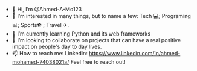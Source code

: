 - 👋 Hi, I’m @Ahmed-A-Mo123
- 👀 I’m interested in many things, but to name a few: Tech 💻; Programing 📊; Sports⚽ ; Travel ✈.
- 🌱 I’m currently learning Python and its web frameworks
- 💞️ I’m looking to collaborate on projects that can have a real positive impact on people's day to day lives.
- 📫 How to reach me: Linkedin: https://www.linkedin.com/in/ahmed-mohamed-74038021a/ Feel free to reach out!

<!---
Ahmed-A-Mo123/Ahmed-A-Mo123 is a ✨ special ✨ repository because its `README.md` (this file) appears on your GitHub profile.
You can click the Preview link to take a look at your changes.
--->
